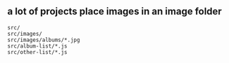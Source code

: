 ## a lot of projects place images in an image folder

```
src/
src/images/
src/images/albums/*.jpg
src/album-list/*.js
src/other-list/*.js
```
